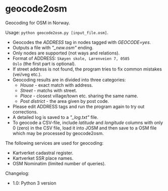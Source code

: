 # geocode2osm
Geocoding for OSM in Norway.

Usage: <code>python geocode2osm.py [input_file.osm]</code>.

* Geocodes the *ADDRESS* tag in nodes tagged with *GEOCODE=yes*.
* Outputs a file with *"_new.osm"* ending.
* Only nodes are supported (not ways and relations).
* Format of ADDRESS: <code>Skøyen skole, Lørenveien 7, 0585 Oslo</code> (the first part is optional).
* If street address is not found, the program tries to fix common mistakes (vei/veg etc.).
* Geocoding results are in divided into three categories:
  * *House* - exact match with address.
  * *Street* - matchs with street.
  * *Place* - closest village/town etc. sharing the same name.
  * *Post district* - the area given by post code.
* Please edit ADDRESS tags and run the program again to try out corrections.
* A detailed log is saved to a *"_log.txt"* file.
* To geocode a CSV-file, include *latitude* and *longitude* columns with only 0 (zero) in the CSV file, load it into JOSM and then save to a OSM file which may be processed by geocode2osm.

The following services are used for geocoding:
* Kartverket cadastral register.
* Kartverket SSR place names.
* OSM Nominatim (limited number of queries).

Changelog:
* 1.0: Python 3 version
